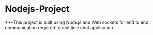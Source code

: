 # Nodejs-Project

***This project is built using Node.js and Web sockets for end to end communication required to real time chat application.

